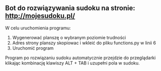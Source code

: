 ## Bot do rozwiązywania sudoku na stronie:  http://mojesudoku.pl/  

W celu uruchomienia programu:
1. Wygenerować planszę o wybranym poziomie trudności
2. Adres strony planszy skopiowac i wkleić do pliku functions.py w linii 6
3. Uruchomić program

Program po rozwiązaniu sudoku automatycznie przejdzie do przeglądarki klikając kombinację klawiszy ALT + TAB i uzupełni pola w sudoku.
